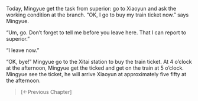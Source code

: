 Today, Mingyue get the task from superior: go to Xiaoyun and ask the working condition at the branch. “OK, I go to buy my train ticket now.” says Mingyue.

“Um, go. Don’t forget to tell me before you leave here. That I can report to superior.”

“I leave now.”

“OK, bye!” Mingyue go to the Xitai station to buy the train ticket. At 4 o’clock at the afternoon, Mingyue get the ticked and get on the train at 5 o’clock. Mingyue see the ticket, he will arrive Xiaoyun at approximately five fifty at the afternoon.

> [←Previous Chapter]
